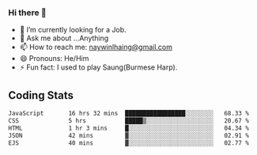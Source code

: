 ### Hi there 👋

- 🔭 I’m currently looking for a Job.
- 💬 Ask me about ...Anything
- 📫 How to reach me: naywinlhaing@gmail.com
- 😄 Pronouns: He/Him
- ⚡ Fun fact: I used to play Saung(Burmese Harp).


## Coding Stats
<!--START_SECTION:waka-->

```txt
JavaScript       16 hrs 32 mins  █████████████████░░░░░░░░   68.33 %
CSS              5 hrs           █████▒░░░░░░░░░░░░░░░░░░░   20.67 %
HTML             1 hr 3 mins     █░░░░░░░░░░░░░░░░░░░░░░░░   04.34 %
JSON             42 mins         ▓░░░░░░░░░░░░░░░░░░░░░░░░   02.91 %
EJS              40 mins         ▓░░░░░░░░░░░░░░░░░░░░░░░░   02.77 %
```

<!--END_SECTION:waka-->
